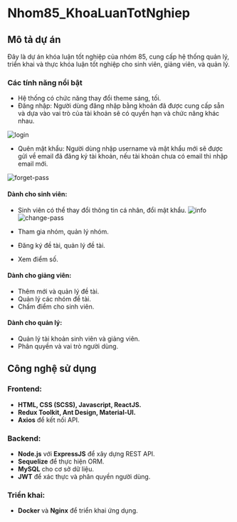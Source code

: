 # Nhom85_KhoaLuanTotNghiep

## Mô tả dự án

Đây là dự án khóa luận tốt nghiệp của nhóm 85, cung cấp hệ thống quản lý, triển khai và thực  khóa luận tốt nghiệp cho sinh viên, giảng viên, và quản lý.


### Các tính năng nổi bật
- Hệ thống có chức năng thay đổi theme sáng, tối.
- Đăng nhập: Người dùng đăng nhập bằng khoản đã được cung cấp sẵn và dựa vào vai trò của tài khoản sẽ có quyền hạn và chức năng khác nhau.

![login](https://github.com/user-attachments/assets/7210037c-6bdb-4475-b6f9-f06ae9e82e32)

- Quên mật khẩu: Người dùng nhập username và mật khẩu mới sẽ được gửi về email đã đăng ký tài khoản, nếu tài khoản chưa có email thì nhập email mới.

![forget-pass](https://github.com/user-attachments/assets/48224cb2-2725-483d-970b-cbc6366bde01)


#### **Dành cho sinh viên:**
- Sinh viên có thể thay đổi thông tin cá nhân, đổi mật khẩu.
  ![info](https://github.com/user-attachments/assets/6a731843-b684-40c6-82ac-5f700262a8f3) ![change-pass](https://github.com/user-attachments/assets/be0798ae-50e6-4e87-adf9-45e441629335)


- Tham gia nhóm, quản lý nhóm.
- Đăng ký đề tài, quản lý đề tài.
- Xem điểm số.

#### **Dành cho giảng viên:**
- Thêm mới và quản lý đề tài.
- Quản lý các nhóm đề tài.
- Chấm điểm cho sinh viên.

#### **Dành cho quản lý:**
- Quản lý tài khoản sinh viên và giảng viên.
- Phân quyền và vai trò người dùng.

## Công nghệ sử dụng

### Frontend:
- **HTML, CSS (SCSS), Javascript, ReactJS.**
- **Redux Toolkit, Ant Design, Material-UI.**
- **Axios** để kết nối API.

### Backend:
- **Node.js** với **ExpressJS** để xây dựng REST API.
- **Sequelize** để thực hiện ORM.
- **MySQL** cho cơ sở dữ liệu.
- **JWT** để xác thực và phân quyền người dùng.

### Triển khai:
- **Docker** và **Nginx** để triển khai ứng dụng.
